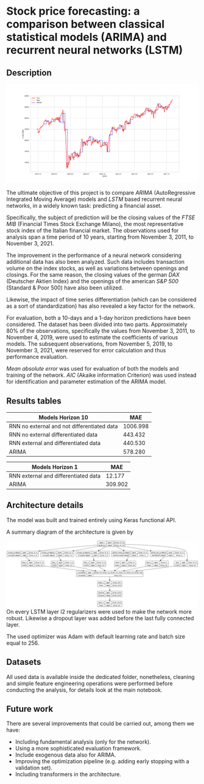 # Stock price forecasting: a comparison between classical statistical models (ARIMA) and recurrent neural networks (LSTM)

## Description

![Comparison of the third RNN and ARIMA on horizon 10 predictions](https://github.com/Gu-ddy/StockPriceForecasting/blob/main/Images/Comparison.png)  

The ultimate objective of this project is to compare *ARIMA* (AutoRegressive Integrated Moving Average) models and *LSTM* based recurrent neural networks, in a widely known task: predicting a financial asset.

Specifically, the subject of prediction will be the closing values of the *FTSE MIB* (Financial Times Stock Exchange Milano), the most representative stock index of the Italian financial market. The observations used for analysis span a time period of 10 years, starting from November 3, 2011, to November 3, 2021.

The improvement in the performance of a neural network considering additional data has also been analyzed. Such data includes transaction volume on the index stocks, as well as variations between openings and closings. For the same reason, the closing values of the german *DAX* (Deutscher Aktien Index) and the openings of the american *S&P 500* (Standard & Poor 500) have also been utilized.

Likewise, the impact of time series differentiation (which can be considered as a sort of standardization) has also revealed a key factor for the network.

For evaluation, both a 10-days and a 1-day horizon predictions have been considered. The dataset has been divided into two parts. Approximately 80% of the observations, specifically the values from November 3, 2011, to November 4, 2019, were used to estimate the coefficients of various models. The subsequent observations, from November 5, 2019, to November 3, 2021, were reserved for error calculation and thus performance evaluation.

*Mean absolute error* was used for evaluation of both the models and training of the network.  *AIC* (Akaike information Criterion) was used instead for identification and parameter estimation of the ARIMA model.

## Results tables

| Models Horizon 10                           | MAE      |
|---------------------------------------------|----------|
| RNN no external and not differentiated data | 1006.998 |
| RNN no external differentiated data         | 443.432  |
| RNN external and differentiated data        | 440.530   |
| ARIMA                                       | 578.280  |


| Models Horizon 1                     | MAE     |
|--------------------------------------|---------|
| RNN external and differentiated data | 12.177  |
| ARIMA                                | 309.902 |

## Architecture details
The model was built and trained entirely using Keras functional API.

A summary diagram of the architecture is given by 

![Model architecture diagram](https://github.com/Gu-ddy/StockPriceForecasting/blob/main/Images/model.png)
On every LSTM layer l2 regularizers were used to make the network more robust. Likewise a dropout layer was added before the last fully connected layer.

The used optimizer was Adam with default learning rate and batch size equal to 256. 


## Datasets
All used data is available inside the dedicated folder, nonetheless, cleaning and simple feature engineering operations were performed before conducting the analysis, for details look at the main notebook.

## Future work
There are several improvements that could be carried out, among them we have:
* Including fundamental analysis (only for the network).
* Using a more sophisticated evaluation framework.
* Include exogenous data also for ARIMA.
* Improving the optimization pipeline (e.g. adding early stopping with a validation set).
* Including transformers in the architecture.

